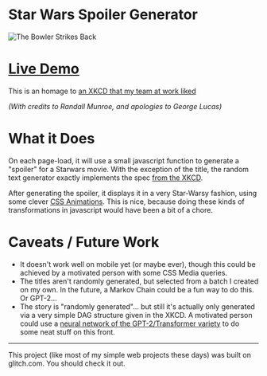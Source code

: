 Star Wars Spoiler Generator
=================
![The Bowler Strikes Back](https://i.imgur.com/zZShfar.png)
# [Live Demo](https://starwars-spoiler-generator.glitch.me/)

This is an homage to [an XKCD that my team at work liked](https://xkcd.com/2243/)

*(With credits to Randall Munroe, and apologies to George Lucas)*






# What it Does

On each page-load, it will use a small javascript function to generate a "spoiler" for a Starwars movie. With the exception of the title, the random text generator exactly implements the spec [from the XKCD](https://xkcd.com/2243/).

After generating the spoiler, it displays it in a very Star-Warsy fashion, using some clever [CSS Animations](https://css-tricks.com/snippets/css/star-wars-crawl-text/). This is nice, because doing these kinds of transformations in javascript would have been a bit of a chore.





# Caveats / Future Work
- It doesn't work well on mobile yet (or maybe ever), though this could be achieved by a motivated person with some CSS Media queries.
- The titles aren't randomly generated, but selected from a batch I created on my own. In the future, a Markov Chain could be a fun way to do this. Or GPT-2...
- The story is "randomly generated"... but still it's actually only generated via a very simple DAG structure given in the XKCD. A motivated person could use a [neural network of the GPT-2/Transformer variety](https://www.gwern.net/GPT-2) to do some neat stuff on this front.



-----------------

This project (like most of my simple web projects these days) was built on glitch.com. You should check it out.
